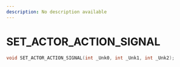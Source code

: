 ```yaml
---
description: No description available 
---
```


# SET_ACTOR_ACTION_SIGNAL

```cpp
void SET_ACTOR_ACTION_SIGNAL(int _Unk0, int _Unk1, int _Unk2);
```